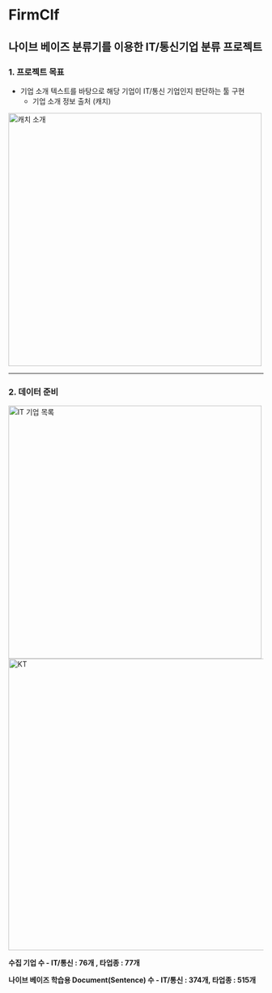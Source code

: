 # FirmClf

## 나이브 베이즈 분류기를 이용한 IT/통신기업 분류 프로젝트

### 1. 프로젝트 목표

* 기업 소개 텍스트를 바탕으로 해당 기업이 IT/통신 기업인지 판단하는 툴 구현
  * 기업 소개 정보 출처 (캐치)

<img width="500" alt="캐치 소개" src="https://user-images.githubusercontent.com/104886103/173222599-c72cf717-a27e-4664-adfc-d60fabd7fe34.PNG">

--------------------

### 2. 데이터 준비

<img width="500" alt="IT 기업 목록" src="https://user-images.githubusercontent.com/104886103/173222700-9853f1e5-3c5f-4354-a8cf-481c14f84b21.PNG">

<img width="576" alt="KT" src="https://user-images.githubusercontent.com/104886103/173222708-e07d0fb8-b146-460c-b44b-4b7a81fe6f6d.PNG">

__수집 기업 수 - IT/통신 : 76개 , 타업종 : 77개__

__나이브 베이즈 학습용 Document(Sentence) 수 - IT/통신 : 374개, 타업종 : 515개__








